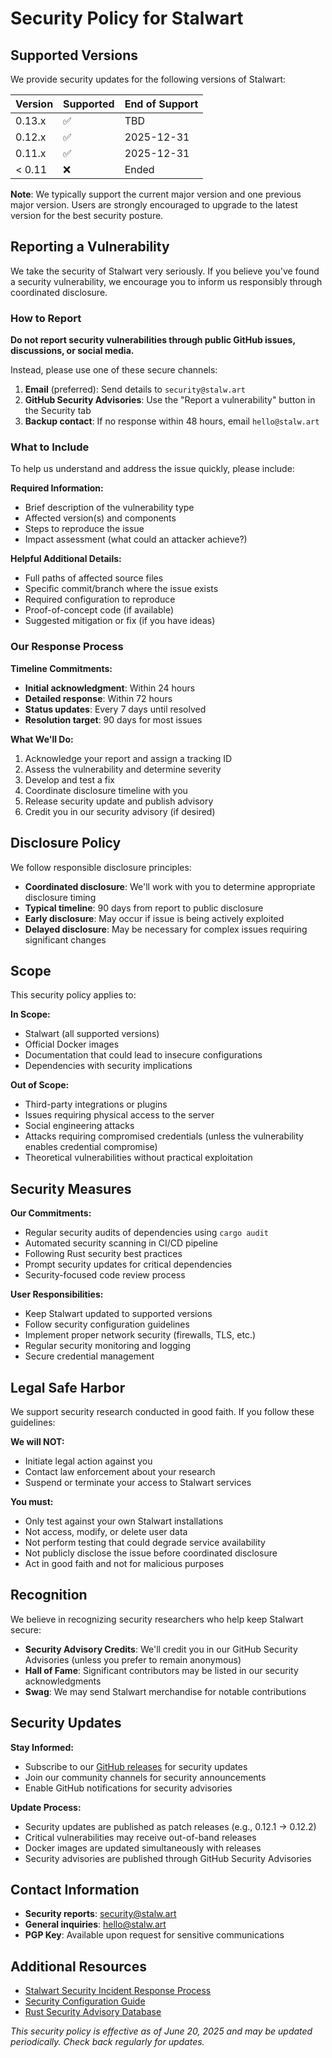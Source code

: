 # Security Policy for Stalwart

## Supported Versions

We provide security updates for the following versions of Stalwart:

| Version | Supported          | End of Support |
| ------- | ------------------ | -------------- |
| 0.13.x  | :white_check_mark: | TBD            |
| 0.12.x  | :white_check_mark: | 2025-12-31     |
| 0.11.x  | :white_check_mark: | 2025-12-31     |
| < 0.11  | :x:                | Ended          |

**Note**: We typically support the current major version and one previous major version. Users are strongly encouraged to upgrade to the latest version for the best security posture.

## Reporting a Vulnerability

We take the security of Stalwart very seriously. If you believe you've found a security vulnerability, we encourage you to inform us responsibly through coordinated disclosure.

### How to Report

**Do not report security vulnerabilities through public GitHub issues, discussions, or social media.**

Instead, please use one of these secure channels:

1. **Email** (preferred): Send details to `security@stalw.art`
2. **GitHub Security Advisories**: Use the "Report a vulnerability" button in the Security tab
3. **Backup contact**: If no response within 48 hours, email `hello@stalw.art`

### What to Include

To help us understand and address the issue quickly, please include:

**Required Information:**
- Brief description of the vulnerability type
- Affected version(s) and components
- Steps to reproduce the issue
- Impact assessment (what could an attacker achieve?)

**Helpful Additional Details:**
- Full paths of affected source files
- Specific commit/branch where the issue exists
- Required configuration to reproduce
- Proof-of-concept code (if available)
- Suggested mitigation or fix (if you have ideas)

### Our Response Process

**Timeline Commitments:**
- **Initial acknowledgment**: Within 24 hours
- **Detailed response**: Within 72 hours
- **Status updates**: Every 7 days until resolved
- **Resolution target**: 90 days for most issues

**What We'll Do:**
1. Acknowledge your report and assign a tracking ID
2. Assess the vulnerability and determine severity
3. Develop and test a fix
4. Coordinate disclosure timeline with you
5. Release security update and publish advisory
6. Credit you in our security advisory (if desired)

## Disclosure Policy

We follow responsible disclosure principles:

- **Coordinated disclosure**: We'll work with you to determine appropriate disclosure timing
- **Typical timeline**: 90 days from report to public disclosure
- **Early disclosure**: May occur if issue is being actively exploited
- **Delayed disclosure**: May be necessary for complex issues requiring significant changes

## Scope

This security policy applies to:

**In Scope:**
- Stalwart (all supported versions)
- Official Docker images
- Documentation that could lead to insecure configurations
- Dependencies with security implications

**Out of Scope:**
- Third-party integrations or plugins
- Issues requiring physical access to the server
- Social engineering attacks
- Attacks requiring compromised credentials (unless the vulnerability enables credential compromise)
- Theoretical vulnerabilities without practical exploitation

## Security Measures

**Our Commitments:**
- Regular security audits of dependencies using `cargo audit`
- Automated security scanning in CI/CD pipeline
- Following Rust security best practices
- Prompt security updates for critical dependencies
- Security-focused code review process

**User Responsibilities:**
- Keep Stalwart updated to supported versions
- Follow security configuration guidelines
- Implement proper network security (firewalls, TLS, etc.)
- Regular security monitoring and logging
- Secure credential management

## Legal Safe Harbor

We support security research conducted in good faith. If you follow these guidelines:

**We will NOT:**
- Initiate legal action against you
- Contact law enforcement about your research
- Suspend or terminate your access to Stalwart services

**You must:**
- Only test against your own Stalwart installations
- Not access, modify, or delete user data
- Not perform testing that could degrade service availability
- Not publicly disclose the issue before coordinated disclosure
- Act in good faith and not for malicious purposes

## Recognition

We believe in recognizing security researchers who help keep Stalwart secure:

- **Security Advisory Credits**: We'll credit you in our GitHub Security Advisories (unless you prefer to remain anonymous)
- **Hall of Fame**: Significant contributors may be listed in our security acknowledgments
- **Swag**: We may send Stalwart merchandise for notable contributions

## Security Updates

**Stay Informed:**
- Subscribe to our [GitHub releases](https://github.com/stalwartlabs/stalwart/releases) for security updates
- Join our community channels for security announcements
- Enable GitHub notifications for security advisories

**Update Process:**
- Security updates are published as patch releases (e.g., 0.12.1 → 0.12.2)
- Critical vulnerabilities may receive out-of-band releases
- Docker images are updated simultaneously with releases
- Security advisories are published through GitHub Security Advisories

## Contact Information

- **Security reports**: security@stalw.art
- **General inquiries**: hello@stalw.art
- **PGP Key**: Available upon request for sensitive communications

## Additional Resources

- [Stalwart Security Incident Response Process](SECURITY_PROCESS.md)
- [Security Configuration Guide](https://stalw.art/docs/install/security)
- [Rust Security Advisory Database](https://rustsec.org/)

*This security policy is effective as of June 20, 2025 and may be updated periodically. Check back regularly for updates.*


